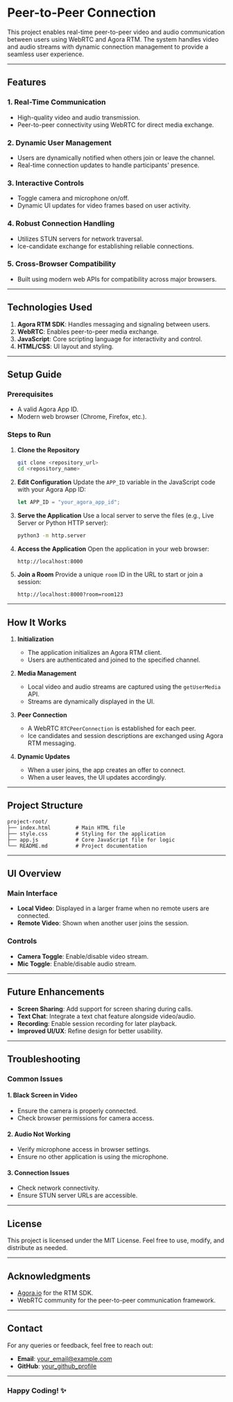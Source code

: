 # Peer-to-Peer Connection

This project enables real-time peer-to-peer video and audio communication between users using WebRTC and Agora RTM. The system handles video and audio streams with dynamic connection management to provide a seamless user experience.

---

## Features

### 1. **Real-Time Communication**
- High-quality video and audio transmission.
- Peer-to-peer connectivity using WebRTC for direct media exchange.

### 2. **Dynamic User Management**
- Users are dynamically notified when others join or leave the channel.
- Real-time connection updates to handle participants' presence.

### 3. **Interactive Controls**
- Toggle camera and microphone on/off.
- Dynamic UI updates for video frames based on user activity.

### 4. **Robust Connection Handling**
- Utilizes STUN servers for network traversal.
- Ice-candidate exchange for establishing reliable connections.

### 5. **Cross-Browser Compatibility**
- Built using modern web APIs for compatibility across major browsers.

---

## Technologies Used

1. **Agora RTM SDK**: Handles messaging and signaling between users.
2. **WebRTC**: Enables peer-to-peer media exchange.
3. **JavaScript**: Core scripting language for interactivity and control.
4. **HTML/CSS**: UI layout and styling.

---

## Setup Guide

### Prerequisites
- A valid Agora App ID.
- Modern web browser (Chrome, Firefox, etc.).

### Steps to Run

1. **Clone the Repository**
   ```bash
   git clone <repository_url>
   cd <repository_name>
   ```

2. **Edit Configuration**
   Update the `APP_ID` variable in the JavaScript code with your Agora App ID:
   ```javascript
   let APP_ID = "your_agora_app_id";
   ```

3. **Serve the Application**
   Use a local server to serve the files (e.g., Live Server or Python HTTP server):
   ```bash
   python3 -m http.server
   ```

4. **Access the Application**
   Open the application in your web browser:
   ```
   http://localhost:8000
   ```

5. **Join a Room**
   Provide a unique `room` ID in the URL to start or join a session:
   ```
   http://localhost:8000?room=room123
   ```

---

## How It Works

1. **Initialization**
   - The application initializes an Agora RTM client.
   - Users are authenticated and joined to the specified channel.

2. **Media Management**
   - Local video and audio streams are captured using the `getUserMedia` API.
   - Streams are dynamically displayed in the UI.

3. **Peer Connection**
   - A WebRTC `RTCPeerConnection` is established for each peer.
   - Ice candidates and session descriptions are exchanged using Agora RTM messaging.

4. **Dynamic Updates**
   - When a user joins, the app creates an offer to connect.
   - When a user leaves, the UI updates accordingly.

---

## Project Structure

```plaintext
project-root/
├── index.html        # Main HTML file
├── style.css         # Styling for the application
├── app.js            # Core JavaScript file for logic
└── README.md         # Project documentation
```

---

## UI Overview

### Main Interface
- **Local Video**: Displayed in a larger frame when no remote users are connected.
- **Remote Video**: Shown when another user joins the session.

### Controls
- **Camera Toggle**: Enable/disable video stream.
- **Mic Toggle**: Enable/disable audio stream.

---

## Future Enhancements

- **Screen Sharing**: Add support for screen sharing during calls.
- **Text Chat**: Integrate a text chat feature alongside video/audio.
- **Recording**: Enable session recording for later playback.
- **Improved UI/UX**: Refine design for better usability.

---

## Troubleshooting

### Common Issues

#### 1. **Black Screen in Video**
- Ensure the camera is properly connected.
- Check browser permissions for camera access.

#### 2. **Audio Not Working**
- Verify microphone access in browser settings.
- Ensure no other application is using the microphone.

#### 3. **Connection Issues**
- Check network connectivity.
- Ensure STUN server URLs are accessible.

---

## License

This project is licensed under the MIT License. Feel free to use, modify, and distribute as needed.

---

## Acknowledgments

- [Agora.io](https://www.agora.io) for the RTM SDK.
- WebRTC community for the peer-to-peer communication framework.

---

## Contact

For any queries or feedback, feel free to reach out:
- **Email**: your_email@example.com
- **GitHub**: [your_github_profile](https://github.com/your_github_profile)

---

### Happy Coding! ✨

